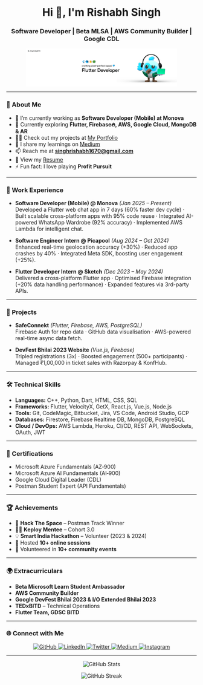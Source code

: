 <h1 align="center">Hi 👋, I'm Rishabh Singh</h1>
<h3 align="center">Software Developer | Beta MLSA | AWS Community Builder | Google CDL</h3>

<p align="center">
  <img align="center" width="400" src="LinkedIn cover (1).png">
</p>

---

### 🚀 About Me

- 🔭 I’m currently working as **Software Developer (Mobile) at Monova**  
- 🌱 Currently exploring **Flutter, Firebase🔥, AWS, Google Cloud, MongoDB & AR**  
- 👨‍💻 Check out my projects at [My Portfolio](https://singhrishabh93.github.io/Portfolio_Website_New/)  
- 📝 I share my learnings on [Medium](https://medium.com/@singhrishabh1670)  
- 📫 Reach me at **singhrishabh1670@gmail.com**  
- 📄 View my [Resume](https://docs.google.com/document/d/1mMOffld_jgxBglCVxhUUvKhHBVEkKyUeqtpwON7O9AA/edit?usp=sharing)  
- ⚡ Fun fact: I love playing **Profit Pursuit**  

---

### 💼 Work Experience

- **Software Developer (Mobile) @ Monova** *(Jan 2025 – Present)*  
  Developed a Flutter web chat app in 7 days (60% faster dev cycle) · Built scalable cross‑platform apps with 95% code reuse · Integrated AI-powered WhatsApp Wardrobe (92% accuracy) · Implemented AWS Lambda for intelligent chat.

- **Software Engineer Intern @ Picapool** *(Aug 2024 – Oct 2024)*  
  Enhanced real-time geolocation accuracy (+30%) · Reduced app crashes by 40% · Integrated Meta SDK, boosting user engagement (+25%).

- **Flutter Developer Intern @ Sketch** *(Dec 2023 – May 2024)*  
  Delivered a cross-platform Flutter app · Optimised Firebase integration (+20% data handling performance) · Expanded features via 3rd-party APIs.

---

### 📌 Projects

- **SafeConnekt** *(Flutter, Firebase, AWS, PostgreSQL)*  
  Firebase Auth for repo data · GitHub data visualisation · AWS-powered real-time async data fetch.

- **DevFest Bhilai 2023 Website** *(Vue.js, Firebase)*  
  Tripled registrations (3x) · Boosted engagement (500+ participants) · Managed ₹1,00,000 in ticket sales with Razorpay & KonfHub.

---

### 🛠️ Technical Skills

- **Languages:** C++, Python, Dart, HTML, CSS, SQL  
- **Frameworks:** Flutter, VelocityX, GetX, React.js, Vue.js, Node.js  
- **Tools:** Git, CodeMagic, Bitbucket, Jira, VS Code, Android Studio, GCP  
- **Databases:** Firestore, Firebase Realtime DB, MongoDB, PostgreSQL  
- **Cloud / DevOps:** AWS Lambda, Heroku, CI/CD, REST API, WebSockets, OAuth, JWT  

---

### 🏅 Certifications

- Microsoft Azure Fundamentals (AZ‑900)  
- Microsoft Azure AI Fundamentals (AI‑900)  
- Google Cloud Digital Leader (CDL)  
- Postman Student Expert (API Fundamentals)  

---

### 🏆 Achievements

- 🥇 **Hack The Space** – Postman Track Winner  
- 👨‍💻 **Keploy Mentee** – Cohort 3.0  
- 💡 **Smart India Hackathon** – Volunteer (2023 & 2024)  
- 🎤 Hosted **10+ online sessions**  
- 🤝 Volunteered in **10+ community events**  

---

### 🌍 Extracurriculars

- **Beta Microsoft Learn Student Ambassador**  
- **AWS Community Builder**  
- **Google DevFest Bhilai 2023 & I/O Extended Bhilai 2023**  
- **TEDxBITD** – Technical Operations  
- **Flutter Team, GDSC BITD**

---

### 🌐 Connect with Me

<div align="center">
<a href="https://github.com/singhrishabh93" target="_blank">
<img src="https://img.shields.io/badge/github-%2324292e.svg?&style=for-the-badge&logo=github&logoColor=white" alt="GitHub"/>
</a>
<a href="https://linkedin.com/in/singhrishabh1670" target="_blank">
<img src="https://img.shields.io/badge/linkedin-%231E77B5.svg?&style=for-the-badge&logo=linkedin&logoColor=white" alt="LinkedIn"/>
</a>
<a href="https://twitter.com/singhrishabh93" target="_blank">
<img src="https://img.shields.io/badge/twitter-%2300acee.svg?&style=for-the-badge&logo=twitter&logoColor=white" alt="Twitter"/>
</a>
<a href="https://medium.com/@singhrishabh1670" target="_blank">
<img src="https://img.shields.io/badge/Medium-12100E?style=for-the-badge&logo=medium&logoColor=white" alt="Medium"/>
</a>
<a href="https://instagram.com/singhrishabh1670" target="_blank">
<img src="https://img.shields.io/badge/Instagram-E4405F?style=for-the-badge&logo=instagram&logoColor=white" alt="Instagram"/>
</a>
</div>

---

<p align="center">
  <img src="https://github-readme-stats.vercel.app/api?username=singhrishabh93&langs_count=8&count_private=true&layout=compact&theme=react&hide_border=true&bg_color=0D1117&show_icons=true&locale=en" alt="GitHub Stats" />
</p>

<p align="center">
  <img src="https://github-readme-streak-stats.herokuapp.com/?user=singhrishabh93&theme=react&hide_border=true&background=0D1117" alt="GitHub Streak" />
</p>
